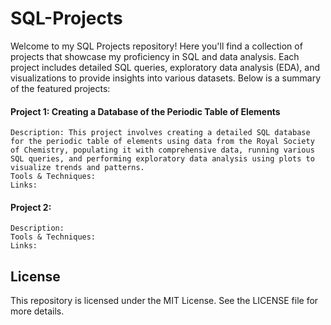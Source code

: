 # SQL-Projects

Welcome to my SQL Projects repository! Here you'll find a collection of projects that showcase my proficiency in SQL and data analysis. Each project includes detailed SQL queries, exploratory data analysis (EDA), and visualizations to provide insights into various datasets. Below is a summary of the featured projects:

#### Project 1: Creating a Database of the Periodic Table of Elements
    Description: This project involves creating a detailed SQL database for the periodic table of elements using data from the Royal Society of Chemistry, populating it with comprehensive data, running various SQL queries, and performing exploratory data analysis using plots to visualize trends and patterns.
    Tools & Techniques: 
    Links:

#### Project 2: 
    Description: 
    Tools & Techniques: 
    Links:


    

## License

This repository is licensed under the MIT License. See the LICENSE file for more details.

